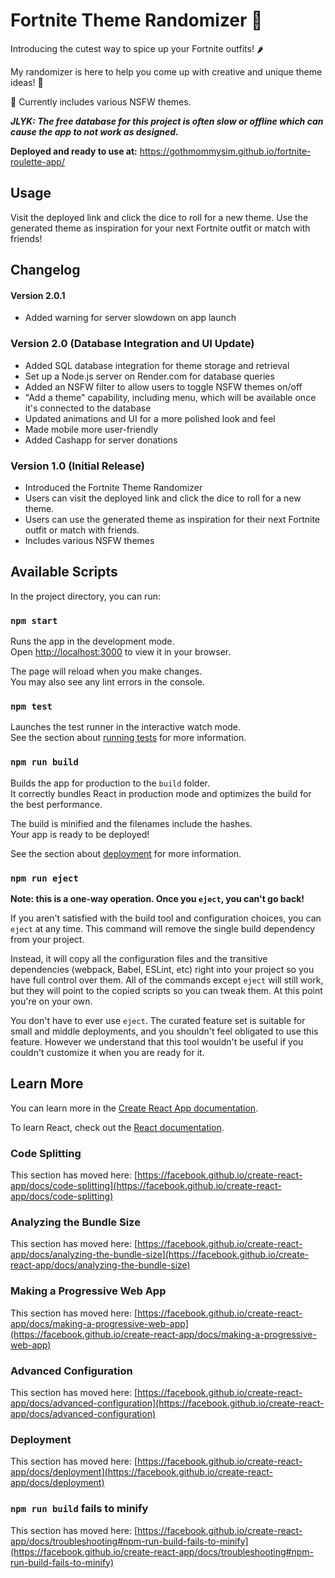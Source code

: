 # Fortnite Theme Randomizer 🎲

Introducing the cutest way to spice up your Fortnite outfits! 🌶️

My randomizer is here to help you come up with creative and unique theme ideas! 💭

🔞 Currently includes various NSFW themes.

***JLYK: The free database for this project is often slow or offline which can cause the app to not work as designed.***

**Deployed and ready to use at:** https://gothmommysim.github.io/fortnite-roulette-app/

## Usage
Visit the deployed link and click the dice to roll for a new theme. Use the generated theme as inspiration for your next Fortnite outfit or match with friends!

## Changelog

#### Version 2.0.1
- Added warning for server slowdown on app launch

### Version 2.0 (Database Integration and UI Update)
- Added SQL database integration for theme storage and retrieval
- Set up a Node.js server on Render.com for database queries
- Added an NSFW filter to allow users to toggle NSFW themes on/off
- "Add a theme" capability, including menu, which will be available once it's connected to the database
- Updated animations and UI for a more polished look and feel
- Made mobile more user-friendly
- Added Cashapp for server donations

### Version 1.0 (Initial Release)
- Introduced the Fortnite Theme Randomizer
- Users can visit the deployed link and click the dice to roll for a new theme.
- Users can use the generated theme as inspiration for their next Fortnite outfit or match with friends.
- Includes various NSFW themes

## Available Scripts

In the project directory, you can run:

### `npm start`

Runs the app in the development mode.\
Open [http://localhost:3000](http://localhost:3000) to view it in your browser.

The page will reload when you make changes.\
You may also see any lint errors in the console.

### `npm test`

Launches the test runner in the interactive watch mode.\
See the section about [running tests](https://facebook.github.io/create-react-app/docs/running-tests) for more information.

### `npm run build`

Builds the app for production to the `build` folder.\
It correctly bundles React in production mode and optimizes the build for the best performance.

The build is minified and the filenames include the hashes.\
Your app is ready to be deployed!

See the section about [deployment](https://facebook.github.io/create-react-app/docs/deployment) for more information.

### `npm run eject`

**Note: this is a one-way operation. Once you `eject`, you can't go back!**

If you aren't satisfied with the build tool and configuration choices, you can `eject` at any time. This command will remove the single build dependency from your project.

Instead, it will copy all the configuration files and the transitive dependencies (webpack, Babel, ESLint, etc) right into your project so you have full control over them. All of the commands except `eject` will still work, but they will point to the copied scripts so you can tweak them. At this point you're on your own.

You don't have to ever use `eject`. The curated feature set is suitable for small and middle deployments, and you shouldn't feel obligated to use this feature. However we understand that this tool wouldn't be useful if you couldn't customize it when you are ready for it.

## Learn More

You can learn more in the [Create React App documentation](https://facebook.github.io/create-react-app/docs/getting-started).

To learn React, check out the [React documentation](https://reactjs.org/).

### Code Splitting

This section has moved here: [https://facebook.github.io/create-react-app/docs/code-splitting](https://facebook.github.io/create-react-app/docs/code-splitting)

### Analyzing the Bundle Size

This section has moved here: [https://facebook.github.io/create-react-app/docs/analyzing-the-bundle-size](https://facebook.github.io/create-react-app/docs/analyzing-the-bundle-size)

### Making a Progressive Web App

This section has moved here: [https://facebook.github.io/create-react-app/docs/making-a-progressive-web-app](https://facebook.github.io/create-react-app/docs/making-a-progressive-web-app)

### Advanced Configuration

This section has moved here: [https://facebook.github.io/create-react-app/docs/advanced-configuration](https://facebook.github.io/create-react-app/docs/advanced-configuration)

### Deployment

This section has moved here: [https://facebook.github.io/create-react-app/docs/deployment](https://facebook.github.io/create-react-app/docs/deployment)

### `npm run build` fails to minify

This section has moved here: [https://facebook.github.io/create-react-app/docs/troubleshooting#npm-run-build-fails-to-minify](https://facebook.github.io/create-react-app/docs/troubleshooting#npm-run-build-fails-to-minify)
